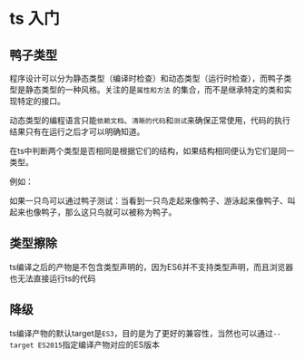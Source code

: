 # ts 入门

## 鸭子类型

程序设计可以分为静态类型（编译时检查）和动态类型（运行时检查），而鸭子类型是静态类型的一种风格。关注的是`属性和方法`
的集合，而不是继承特定的类和实现特定的接口。

动态类型的编程语言只能`依赖文档`、`清晰的代码`和`测试`来确保正常使用，代码的执行结果只有在运行之后才可以明确知道。

在ts中判断两个类型是否相同是根据它们的结构，如果结构相同便认为它们是同一类型。

例如：

如果一只鸟可以通过鸭子测试：当看到一只鸟走起来像鸭子、游泳起来像鸭子、叫起来也像鸭子，那么这只鸟就可以被称为鸭子。

## 类型擦除

ts编译之后的产物是不包含类型声明的，因为ES6并不支持类型声明，而且浏览器也无法直接运行ts的代码

## 降级

ts编译产物的默认target是`ES3`，目的是为了更好的兼容性，当然也可以通过`--target ES2015`指定编译产物对应的ES版本
